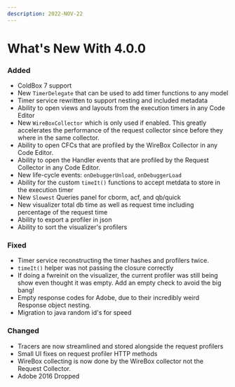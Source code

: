 ```yaml
---
description: 2022-NOV-22
---
```


# What's New With 4.0.0

### Added

* ColdBox 7 support
* New `TimerDelegate` that can be used to add timer functions to any model
* Timer service rewritten to support nesting and included metadata
* Ability to open views and layouts from the execution timers in any Code Editor
* New `WireBoxCollector` which is only used if enabled. This greatly accelerates the performance of the request collector since before they where in the same collector.
* Ability to open CFCs that are profiled by the WireBox Collector in any Code Editor.
* Ability to open the Handler events that are profiled by the Request Collector in any Code Editor.
* New life-cycle events: `onDebuggerUnload`, `onDebuggerLoad`
* Ability for the custom `timeIt()` functions to accept metdata to store in the execution timer
* New `Slowest` Queries panel for cborm, acf, and qb/quick
* New visualizer total db time as well as request time including percentage of the request time
* Ability to export a profiler in json
* Ability to sort the visualizer's profilers

### Fixed

* Timer service reconstructing the timer hashes and profilers twice.
* `timeIt()` helper was not passing the closure correctly
* If doing a fwreinit on the visualizer, the current profiler was still being show even thought it was empty. Add an empty check to avoid the big bang!
* Empty response codes for Adobe, due to their incredibly weird Response object nesting.
* Migration to java random id's for speed

### Changed

* Tracers are now streamlined and stored alongside the request profilers
* Small UI fixes on request profiler HTTP methods
* WireBox collecting is now done by the WireBox collector not the Request Collector.
* Adobe 2016 Dropped
